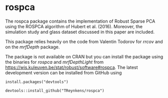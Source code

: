 <!-- README.md is generated from README.Rmd. Please edit that file -->
rospca
======

The rospca package contains the implementation of Robust Sparse PCA using the ROSPCA algorithm of Hubert et al. (2016). Moreover, the simulation study and glass dataset discussed in this paper are included.

This package relies heavily on the code from Valentin Todorov for *rrcov* and on the *mrfDepth* package.

The package is not available on CRAN but you can install the package using the binaries for *rospca* and *mrfDepthLight* from <https://wis.kuleuven.be/stat/robust/software#rospca>. The latest development version can be installed from GitHub using

    install.packages("devtools")

    devtools::install_github("TReynkens/rospca")
